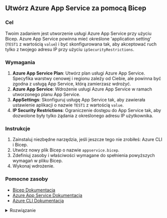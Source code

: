 ## Utwórz Azure App Service za pomocą Bicep

### Cel
Twoim zadaniem jest utworzenie usługi Azure App Service przy użyciu Bicep. Azure App Service powinna mieć określone 'application setting' (`TEST1` z wartością `value`) i być skonfigurowana tak, aby akceptować ruch tylko z twojego adresu IP przy użyciu `ipSecurityRestrictions`.

### Wymagania

1. **Azure App Service Plan**: Utwórz plan usługi Azure App Service. Specyfika warstwy cenowej i regionu zależy od Ciebie, ale powinna być zgodna z usługą App Service, którą zamierzasz wdrożyć.
2. **Azure App Service**: Wdrożenie usługi Azure App Service w ramach utworzonego planu App Service.
3. **AppSettings**: Skonfiguruj usługę App Service tak, aby zawierała ustawienie aplikacji o nazwie `TEST1` z wartością `value`.
4. **IP Security Restrictions**: Ograniczenie dostępu do App Service tak, aby dozwolone były tylko żądania z określonego adresu IP użytkownika.

### Instrukcje

1. Zainstaluj niezbędne narzędzia, jeśli jeszcze tego nie zrobiłeś: Azure CLI i Bicep.
2. Utwórz nowy plik Bicep o nazwie `appservice.bicep`.
3. Zdefiniuj zasoby i właściwości wymagane do spełnienia powyższych wymagań w pliku Bicep.
4. Wykonaj wdrożenie.

### Pomocne zasoby

- [Bicep Dokumentacja](https://docs.microsoft.com/en-us/azure/azure-resource-manager/bicep/)
- [Azure App Service Dokumentacja](https://docs.microsoft.com/en-us/azure/app-service/)
- [Azure CLI Dokumentacja](https://docs.microsoft.com/en-us/cli/azure/)

<details>
<summary>Rozwiązanie</summary>

Oto podstawowy przykład tego, jak można zdefiniować plik `appservice.bicep`, aby spełnić wymagania:

```bicep
// --------------------------------------------------------------------------------
// PARAMETERS
// --------------------------------------------------------------------------------
@description('Location for all resources.')
param location string = resourceGroup().location

@description('Azure App Service App Name')
param appName string  = 'app-global-azure-workshops-12345'

@description('The SKU of App Service Plan.')
param sku string = 'F1'

@description('The Runtime stack of current web app')
param linuxFxVersion string = 'DOTNETCORE|8.0'

// --------------------------------------------------------------------------------
// VARIABLES
// --------------------------------------------------------------------------------
var planName = 'plan-${appName}'

// --------------------------------------------------------------------------------
// RESOURCES
// --------------------------------------------------------------------------------
resource plan 'Microsoft.Web/serverfarms@2023-01-01' = {
  name: planName
  location: location
  sku: {
    name: sku
  }
  kind: 'linux'
  properties: {
    reserved: true
  }
}

resource app 'Microsoft.Web/sites@2023-01-01' = {
  name: appName
  location: location
  properties: {
    httpsOnly: true
    serverFarmId: plan.id
    siteConfig: {
      linuxFxVersion: linuxFxVersion
      minTlsVersion: '1.2'
      ftpsState: 'FtpsOnly'
      appSettings: [
        {
          name: 'TEST1'
          value: 'abc'
        }
      ]
      ipSecurityRestrictions: [
        {
          ipAddress: '91.246.67.157/32'
          action: 'Allow'
        }
      ]
    }
  }
  identity: {
    type: 'SystemAssigned'
  }
}

// --------------------------------------------------------------------------------
// OUTPUTS
// --------------------------------------------------------------------------------
output appServiceUrl string = 'https://${app.properties.defaultHostName}'
```

Aby wdrożyć:

1. Otwórz terminal.
2. Przejdź do katalogu zawierającego plik `appservice.bicep`.
3. Uruchom następujące polecenie, zastępując `<resource-group-name>` nazwą grupy zasobów Azure:

```shell
az login
az deployment group create `
    --resource-group <<RG_NAME>> `
    --template-file main.bicep `
    --parameters main.bicepparam `
    --confirm-with-what-if
```

To polecenie wdroży zasoby zdefiniowane w pliku Bicep w subskrypcji Azure.


</details>